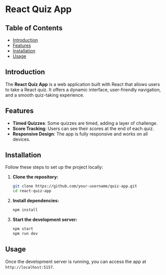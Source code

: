 # React Quiz App

## Table of Contents
- [Introduction](#introduction)
- [Features](#features)
- [Installation](#installation)
- [Usage](#usage)

## Introduction

The **React Quiz App** is a web application built with React that allows users to take a React quiz. It offers a dynamic interface, user-friendly navigation, and a smooth quiz-taking experience.

## Features

- **Timed Quizzes**: Some quizzes are timed, adding a layer of challenge.
- **Score Tracking**: Users can see their scores at the end of each quiz.
- **Responsive Design**: The app is fully responsive and works on all devices.

## Installation

Follow these steps to set up the project locally:

1. **Clone the repository:**
    ```bash
    git clone https://github.com/your-username/quiz-app.git
    cd react-quiz-app
    ```

2. **Install dependencies:**
    ```bash
    npm install
    ```

3. **Start the development server:**
    ```bash
    npm start
    npm run dev
    ```

## Usage

Once the development server is running, you can access the app at `http://localhost:5157`.


